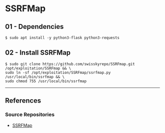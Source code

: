 # SSRFMap

## 01 - Dependencies

```
$ sudo apt install -y python3-flask python3-requests
```

## 02 - Install SSRFMap

```
$ sudo git clone https://github.com/swisskyrepo/SSRFmap.git /opt/exploitation/SSRFmap && \
sudo ln -sf /opt/exploitation/SSRFmap/ssrfmap.py /usr/local/bin/ssrfmap && \
sudo chmod 755 /usr/local/bin/ssrfmap
```

---
## References

### Source Repositories

- [SSRFMap](https://github.com/swisskyrepo/SSRFmap)